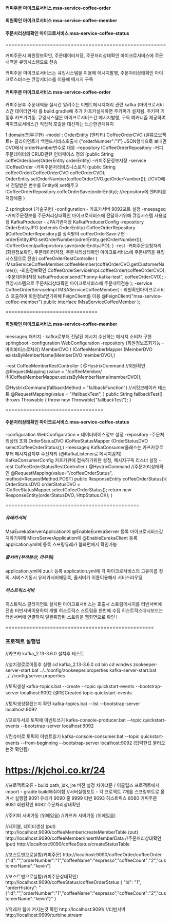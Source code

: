 

#### 커피주문 마이크로서비스 msa-service-coffee-order
#### 회원확인 마이크로서비스 msa-service-coffee-member
#### 주문처리상태확인 마이크로서비스 msa-service-coffee-status

======================================================

커피주문시 회원정보확인, 주문데이터저장, 주문처리상태확인 마이크로서비스에 주문내역을 큐잉시스템으로 전송


커피주문 마이크로서비스는 큐잉시스템을 이용해 메시지발행, 주문처리상태확인 마이크로스비스는 큐잉서비스를 이용해 메시지 구독

#### 커피주문 마이크로서비스 msa-service-coffee-order
커피주문후 주문내역을 실시간 알려주는 이벤트메시지처리 관련 kafka (마이크로서비스간 데이터연계) 를 build.gradle에 추가
카프카설치하면 주키퍼가 설치됨. 주키퍼 기동후 카프가기동. 
큐잉시스템은 마이크로서비스간 메시지발행, 구독 메커니즘 제공하여 마이크로서비스간 직접적 호출을 대신하는 느슨한관계유지

1.domain(업무구현)
-model : 
OrderEntity (엔티티) 
CoffeeOrderCVO (밸류오브젝트)- 클라이언트가 백엔드서비스호출시 {"orderNumber":"1"} JSON형식으로 보내면 CVO에서 orderNumber변수로 대응
-repository
ICoffeeOrderRepository -커피주문데이터의 CRUD관련 인터페이스 정의 (public String coffeOrderSave(OrderEntity orderEntity) -커피주문정보저장
-service
ICoffeeOrder -커피주문처리비즈니스로직 
(public String coffeeOrder(CoffeeOrderCVO coffeOrderCVO);
OrderEntity.setOrderNumber(coffeeOrderCVO.getOrderNumber());  //CVO에서 전달받은 변수를 Entity에 set해주고
iCoffeeOrderRepository.coffeOrderSave(orderEntity);		//repository에 엔티티를 저장해줌
)

2.springboot (기술구현)
-configuration - 카프카서버 9092포트 설정
-msesageq -커피주문정보를 주문처리상태확인 마이크로서비스에 전달하기위해 큐잉시스템 사용설정
KafkaProducer - JPA기반저장 
KafkaProducerConfig
-repository
OrderEntityJPO (extends OrderEntity)
CoffeeOrderRepository
(iCoffeeOrderRepository를 상속받아 coffeeOrderSave구현 - orderEntityJPO.setOrderNumber(odrerEntity.getOrderNumber());
iCoffeeOrderJpaRepository.save(orderEntityJPO);
)
-rest -커피주문요청처리 (회원정보확인, 주문데이터저장, 주문처리상태확인 마이크로서비스에 주문내역을 큐잉시스템으로 전송)
coffeeOrderRestController (
iMsaServiceCoffeeMember.coffeeMember(coffeOrderCVO.getCustomerName()); -회원정보확인
CoffeeOrderServiceImpl.coffeeOrder(coffeeOrderCVO); -주문데이터저장
kafkaProducer.send("honny-kafka-test", coffeeOrderCVO); -큐잉시스템으로 주문처리상태확인 마이크로서비스에 주문내역전송
);
-service
CoffeeOrderServiceImpl
IMSAServiceCoffeeMember( - 회원확인마이크로서비스 호출하여 회원정보얻기위해 FeignClient를 이용
@FeignClient("msa-service-coffee-member")
public interface IMsaServiceCoffeeMember
);

===============================
#### 회원확인 마이크로서비스 msa-service-coffee-member
messageq 패키지 - kafka로부터 전달된 메시지 수신하는 메시지 소비자 구현
springboot
-configuration
WebConfiguration
-repository (회원정보조회기능 -마이바티스로처리)
MemberDVO ( 
ICoffeeMemberMapper (MemberDVO existsByMemberName(MemberDVO memberDVO);)

-rest
CoffeeMemberRestController (
@HystrixCommand //회원확인
@RequestMapping (value = "/coffeeMember/ 
if(iCoffeeMemberMapper.existsByMemberName(memberDVO));

@HystrixCommand(fallbackMethod = "fallbackFunction") //서킷브레이커 테스트
@RequestMapping(value = "/fallbackTest", )
public String fallbackTest() throws Throwable {
  throw new Throwable("fallbackTest");
}


=================================
#### 주문처리상태확인 마이크로서비스 msa-service-coffee-status
-configuration
WebConfiguration = 데이터베이스정보 설정
-repository -주문처리상태 조회
OrderStatusDVO
iCoffeeStatusMapper (OrderStatusDVO selectCoffeeOrderStatus();)
-messageq
KafkaConsumer클래스는 카프카큐로부터 메시지감지후 수신처리 (@KafkaListener로 메시지감지)
KafkaConsumerConfig 카프카큐에 접속하기위한 설정, 메시지구독 리스너 설정
-rest
CoffeeOrderStatusRestController (
@HystrixCommand  //주문처리상태확인
@RequestMapping(value="/coffeeOrderStatus", method=RequestMethod.POST)
public ResponseEntity<OrderStatusDVO> coffeeOrderStatus(){
  OrderStatusDVO orderStatusDVO = iCoffeeStatusMapper.selectCofeeOrderStatus();
  return new ResponseEntity<OrderStatusDVO>(orderStatusDVO, HttpStatus.OK);
)

=============================================
##### 유레카서버
MsaEurekaServerApplication에 @EnableEurekaServer 등록
마이크로서비스감지하기위해 MicroServerApplication에 @EnableEurekaClient 등록
application.yml에 등록
스프링유레카 웹화면에서 확인가능

##### 줄서버 (부하분산, 라우팅)
application.yml에 zuul: 등록
application.yml에 각 마이크로서비스의 고유이름 정의. 서비스기동시 유레카서버에등록, 줄서버가 이름이용해서 서비스라우팅

##### 히스트릭스서버
히스트릭스 클라이언트 설치된 마이크로서비스는 호출시 스트림메시지를 터빈서버에 전송
터빈서버이용하여 개별 히스트릭스 스트림을 한번에 수집
히스트릭스대시보드는 터빈서버에 연결하여 일괄취합된 스트림을 웹화면으로 확인
l

==================================================

### 프로젝트 실행법

//카프카 kafka_2.13-3.6.0 설치후 테스트

//설치경로로이동후 실행
cd kafka_2.13-3.6.0
cd bin
cd windws
zookeeper-server-start.bat ../../config/zookeeper.properties
kafka-server-start.bat ../../config/server.properties

//토픽생성
kafka-topics.bat --create --topic quickstart-events --bootstrap-server localhost:9092
(결과)Created topic quickstart-events.

//토픽생성잘됬는지 확인
kafka-topics.bat --list --bootstrap-server localhost:9092

//프로듀서로 토픽에 이벤트쓰기
kafka-console-producer.bat --topic quickstart-events --bootstrap-server localhost:9092

//컨슈머로 토픽의 이벤트읽기
kafka-console-consumer.bat --topic quickstart-events --from-beginning --bootstrap-server localhost:9092
(입력한값 불러오는것 확인됨)

https://kjchoi.co.kr/24
=======================================
//프로젝트오류 - build path, jdk, jre 버전 설정 차이떄문 / 이클립스 프로젝트에서 import - gradle build해줘야함
//서버실행포트 - 각 프로젝트 7개를 스프링부트로 옮겨서 실행함
9091 유레카
9090 줄
9999 터빈
9093 히스트릭스
8080 커피주문
8081 회원확인
8082 주문처리상태확인 

//주키퍼 서버가동 (위에있음)
//카프카 서버가동 (위에있음)

//테이블, 데이터생성 
(put) http://localhost:9090/coffeeMember/createMemberTable
(put) http://localhost:9090/coffeeMember/insertMemberData
//주문처리상태확인
(put) http://localhost:9090/coffeeStatus/createStatusTable

//포스트맨으로실험(커피주문)
http://localhost:9090/coffeeOrder/coffeeOrder
{"id":"","orderNumber":"1","coffeeName":"espresso","coffeeCount":"2","customerName":"kevin"}

//포스트맨으로실험(커피주문상태확인)
http://localhost:9090/coffeeStatus/coffeeOrderStatus
{
    "id": "1",
    "orderHistory": "{\"id\":\"\",\"orderNumber\":\"1\",\"coffeeName\":\"espresso\",\"coffeeCount\":\"2\",\"customerName\":\"kevin\"}"
}

//유레카 웹에 켜지는것 확인
http://localhost:9091/
//터빈서버
http://localhost:9999/turbine.stream


















